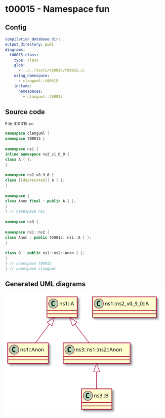 # t00015 - Namespace fun
## Config
```yaml
compilation_database_dir: ..
output_directory: puml
diagrams:
  t00015_class:
    type: class
    glob:
      - ../../tests/t00015/t00015.cc
    using_namespace:
      - clanguml::t00015
    include:
      namespaces:
        - clanguml::t00015

```
## Source code
File t00015.cc
```cpp
namespace clanguml {
namespace t00015 {

namespace ns1 {
inline namespace ns2_v1_0_0 {
class A { };
}

namespace ns2_v0_9_0 {
class [[deprecated]] A { };
}

namespace {
class Anon final : public A { };
}
} // namespace ns1

namespace ns3 {

namespace ns1::ns2 {
class Anon : public t00015::ns1::A { };
}

class B : public ns1::ns2::Anon { };
}
} // namespace t00015
} // namespace clanguml

```
## Generated UML diagrams
![t00015_class](./t00015_class.svg "Namespace fun")
